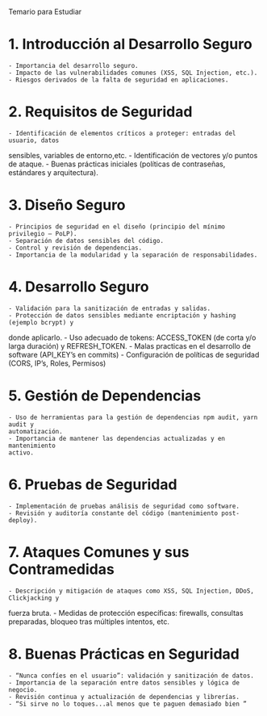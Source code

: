 Temario para Estudiar
# 1. Introducción al Desarrollo Seguro
	- Importancia del desarrollo seguro.
	- Impacto de las vulnerabilidades comunes (XSS, SQL Injection, etc.).
	- Riesgos derivados de la falta de seguridad en aplicaciones.

# 2. Requisitos de Seguridad
	- Identificación de elementos críticos a proteger: entradas del usuario, datos
sensibles, variables de entorno,etc.
	- Identificación de vectores y/o puntos de ataque.
	- Buenas prácticas iniciales (políticas de contraseñas, estándares y arquitectura).

# 3. Diseño Seguro
	- Principios de seguridad en el diseño (principio del mínimo privilegio – PoLP).
	- Separación de datos sensibles del código.
	- Control y revisión de dependencias.
	- Importancia de la modularidad y la separación de responsabilidades.

# 4. Desarrollo Seguro
	- Validación para la sanitización de entradas y salidas.
	- Protección de datos sensibles mediante encriptación y hashing (ejemplo bcrypt) y
donde aplicarlo.
	- Uso adecuado de tokens: ACCESS_TOKEN (de corta y/o larga duración) y
REFRESH_TOKEN.
	- Malas practicas en el desarrollo de software (API_KEY’s en commits)
	- Configuración de políticas de seguridad (CORS, IP’s, Roles, Permisos)

# 5. Gestión de Dependencias
	- Uso de herramientas para la gestión de dependencias npm audit, yarn audit y
	automatización.
	- Importancia de mantener las dependencias actualizadas y en mantenimiento
	activo.

# 6. Pruebas de Seguridad
	- Implementación de pruebas análisis de seguridad como software.
	- Revisión y auditoría constante del código (mantenimiento post-deploy).

# 7. Ataques Comunes y sus Contramedidas
	- Descripción y mitigación de ataques como XSS, SQL Injection, DDoS, Clickjacking y
fuerza bruta.
	- Medidas de protección específicas: firewalls, consultas preparadas, bloqueo tras
múltiples intentos, etc.


# 8. Buenas Prácticas en Seguridad
	- “Nunca confíes en el usuario”: validación y sanitización de datos.
	- Importancia de la separación entre datos sensibles y lógica de negocio.
	- Revisión continua y actualización de dependencias y librerías.
	- “Si sirve no lo toques...al menos que te paguen demasiado bien ”